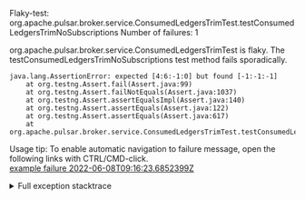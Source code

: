         
Flaky-test: org.apache.pulsar.broker.service.ConsumedLedgersTrimTest.testConsumedLedgersTrimNoSubscriptions
Number of failures: 1

org.apache.pulsar.broker.service.ConsumedLedgersTrimTest is flaky. The testConsumedLedgersTrimNoSubscriptions test method fails sporadically.

```
java.lang.AssertionError: expected [4:6:-1:0] but found [-1:-1:-1]
	at org.testng.Assert.fail(Assert.java:99)
	at org.testng.Assert.failNotEquals(Assert.java:1037)
	at org.testng.Assert.assertEqualsImpl(Assert.java:140)
	at org.testng.Assert.assertEquals(Assert.java:122)
	at org.testng.Assert.assertEquals(Assert.java:617)
	at org.apache.pulsar.broker.service.ConsumedLedgersTrimTest.testConsumedLedgersTrimNoSubscriptions(ConsumedLedgersTrimTest.java:150)
```

Usage tip: To enable automatic navigation to failure message, open the following links with CTRL/CMD-click.  
[example failure 2022-06-08T09:16:23.6852399Z](https://github.com/apache/pulsar/runs/6790268132?check_suite_focus=true#step:10:660)  


<details>
<summary>Full exception stacktrace</summary>
<code><pre>
java.lang.AssertionError: expected [4:6:-1:0] but found [-1:-1:-1]
	at org.testng.Assert.fail(Assert.java:99)
	at org.testng.Assert.failNotEquals(Assert.java:1037)
	at org.testng.Assert.assertEqualsImpl(Assert.java:140)
	at org.testng.Assert.assertEquals(Assert.java:122)
	at org.testng.Assert.assertEquals(Assert.java:617)
	at org.apache.pulsar.broker.service.ConsumedLedgersTrimTest.testConsumedLedgersTrimNoSubscriptions(ConsumedLedgersTrimTest.java:150)
	at java.base/jdk.internal.reflect.NativeMethodAccessorImpl.invoke0(Native Method)
	at java.base/jdk.internal.reflect.NativeMethodAccessorImpl.invoke(NativeMethodAccessorImpl.java:77)
	at java.base/jdk.internal.reflect.DelegatingMethodAccessorImpl.invoke(DelegatingMethodAccessorImpl.java:43)
	at java.base/java.lang.reflect.Method.invoke(Method.java:568)
	at org.testng.internal.MethodInvocationHelper.invokeMethod(MethodInvocationHelper.java:132)
	at org.testng.internal.InvokeMethodRunnable.runOne(InvokeMethodRunnable.java:45)
	at org.testng.internal.InvokeMethodRunnable.call(InvokeMethodRunnable.java:73)
	at org.testng.internal.InvokeMethodRunnable.call(InvokeMethodRunnable.java:11)
	at java.base/java.util.concurrent.FutureTask.run(FutureTask.java:264)
	at java.base/java.util.concurrent.ThreadPoolExecutor.runWorker(ThreadPoolExecutor.java:1136)
	at java.base/java.util.concurrent.ThreadPoolExecutor$Worker.run(ThreadPoolExecutor.java:635)
	at java.base/java.lang.Thread.run(Thread.java:833)

</pre></code>
</details>

